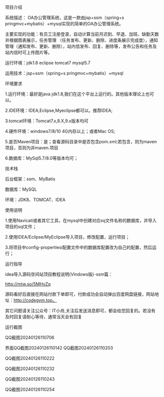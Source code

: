 项目介绍




系统描述： OA办公管理系统，这是一款由jsp+ssm（spring+s pringmvc+mybatis）+mysql实现的简单的OA办公管理系统。

主要实现的功能：有员工注册登录，自动计算当前月迟到、早退、加班、缺勤天数并根据图表展示，任务管理 （任务发布、更新、删除、进度条展示完成度），通知管理（通知发布、更新、删除），站内信发布、回复、删除等，发布公告和任务及站内信时可上传图片等。

运行环境：jdk1.8 eclipse tomcat7 mysql5.7

运用技术：jsp+ssm（spring+s pringmvc+mybatis）+mysql





环境要求




1.运行环境：最好是java jdk1.8,我们在这个平台上运行的。其他版本理论上也可以。

2.IDE环境：IDEA,Eclipse,Myeclipse都可以。推荐IDEA;

3.tomcat环境：Tomcat7.x,8.X,9.x版本均可

4.硬件环境：windows7/8/10 4G内存以上；或者Mac OS;

5.是否Maven项目：是；查看源码目录中是否包含pom.xml;若包含，则为maven项目，否则为非maven.项目

6.数据库：MySql5.7/8.0等版本均可；





技术栈




后台框架：ssm、MyBatis

数据库：MySQL

环境：JDK8、TOMCAT、IDEA





使用说明




1.使用Navicati或者其它工具，在mysql中创建对应sq文件名称的数据库，并导入项目的sql文件；

2.使用IDEA/Eclipse/MyEclipse导入项目，修改配置，运行项目；

3.将项目中config-propertiesi配置文件中的数据库配置改为自己的配置，然后运行；





运行指导




idea导入源码空间站顶目教程说明(Vindows版)-ssm篇：

http://mtw.so/5MHvZq

源码看好后直接在网站付款下单即可，付款成功会自动弹出百度网盘链接，网站地址：http://codegym.top。

其它问题请关注公众号：IT小舟,关注后发送消息即可，都会给您回复的。若没有及时回复请耐心等待，通常当天会有回复





运行截图




QQ截图20240126110706

界面QQ截图20240126110142
QQ截图20240126110203

QQ截图20240126110222

QQ截图20240126110232

QQ截图20240126110243

QQ截图20240126110254

